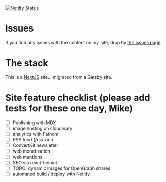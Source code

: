 [![Netlify Status](https://api.netlify.com/api/v1/badges/7263ddd2-69cd-454c-9e76-f3dfd3012bdc/deploy-status)](https://app.netlify.com/sites/elegant-mcclintock-e50bd2/deploys)

# Issues

If you find any issues with the content on my site, drop by [the issues page](/issues)

# The stack

This is a [NextJS](https://gatsbyjs.org) site... migrated from a Gatsby site.

# Site feature checklist (please add tests for these one day, Mike)
- [ ] Publishing with MDX
- [ ] image hosting on cloudinary
- [ ] analytics with Fathom
- [ ] RSS feed (/rss.xml)
- [ ] ConvertKit newsletter
- [ ] web monetization
- [ ] web mentions
- [ ] SEO via react-helmet
- [ ] TODO: dynamic images for OpenGraph shares
- [ ] automated build / deploy with Netlify